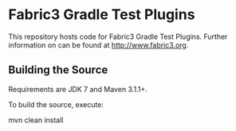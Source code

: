 Fabric3 Gradle Test Plugins
=========================

This repository hosts code for Fabric3 Gradle Test Plugins. Further information on can be found at http://www.fabric3.org.


Building the Source
------------------------

Requirements are JDK 7 and Maven 3.1.1+.

To build the source, execute:

mvn clean install

